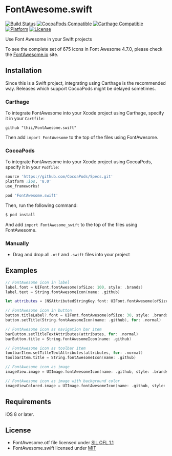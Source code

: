 # FontAwesome.swift

[![Build Status](http://img.shields.io/travis/thii/FontAwesome.swift.svg?style=flat)](https://travis-ci.org/thii/FontAwesome.swift)
[![CocoaPods Compatible](https://img.shields.io/cocoapods/v/FontAwesome.swift.svg)](https://img.shields.io/cocoapods/v/FontAwesome.swift.svg)
[![Carthage Compatible](https://img.shields.io/badge/Carthage-compatible-4BC51D.svg?style=flat)](https://github.com/Carthage/Carthage)
[![Platform](https://img.shields.io/cocoapods/p/FontAwesome.swift.svg?style=flat)](http://cocoadocs.org/docsets/FontAwesome.swift)
[![License](https://img.shields.io/cocoapods/l/FontAwesome.swift.svg)](https://raw.githubusercontent.com/thii/FontAwesome.swift/master/LICENSE)

Use Font Awesome in your Swift projects

To see the complete set of 675 icons in Font Awesome 4.7.0, please check the [FontAwesome.io](http://fontawesome.io/icons/) site.

## Installation

Since this is a Swift project, integrating using Carthage is the recommended way. Releases which support CocoaPods might be delayed sometimes.

### Carthage

To integrate FontAwesome into your Xcode project using Carthage, specify it in your `Cartfile`:

```ogdl
github "thii/FontAwesome.swift"
```

Then add `import FontAwesome` to the top of the files using FontAwesome.

### CocoaPods

To integrate FontAwesome into your Xcode project using CocoaPods, specify it in your `Podfile`:

```ruby
source 'https://github.com/CocoaPods/Specs.git'
platform :ios, '8.0'
use_frameworks!

pod 'FontAwesome.swift'
```

Then, run the following command:

```bash
$ pod install
```

And add `import FontAwesome_swift` to the top of the files using FontAwesome.

### Manually
- Drag and drop all `.otf` and `.swift` files into your project

## Examples

```swift
// FontAwesome icon in label
label.font = UIFont.fontAwesome(ofSize: 100, style: .brands)
label.text = String.fontAwesomeIcon(name: .github)

let attributes = [NSAttributedStringKey.font: UIFont.fontAwesome(ofSize: 20, style: .brands)]

// FontAwesome icon in button
button.titleLabel?.font = UIFont.fontAwesome(ofSize: 30, style: .brands)
button.setTitle(String.fontAwesomeIcon(name: .github), for: .normal)

// FontAwesome icon as navigation bar item
barButton.setTitleTextAttributes(attributes, for: .normal)
barButton.title = String.fontAwesomeIcon(name: .github)

// FontAwesome icon as toolbar item
toolbarItem.setTitleTextAttributes(attributes, for: .normal)
toolbarItem.title = String.fontAwesomeIcon(name: .github)

// FontAwesome icon as image
imageView.image = UIImage.fontAwesomeIcon(name: .github, style: .brands, textColor: .black, size: CGSize(width: 4000, height: 4000))

// FontAwesome icon as image with background color
imageViewColored.image = UIImage.fontAwesomeIcon(name: .github, style: .brands, textColor: .white, size: CGSize(width: 4000, height: 4000), backgroundColor: .black)
```

## Requirements

iOS 8 or later.

## License
- FontAwesome.otf file licensed under [SIL OFL 1.1](http://scripts.sil.org/OFL)
- FontAwesome.swift licensed under [MIT](http://thi.mit-license.org/)
